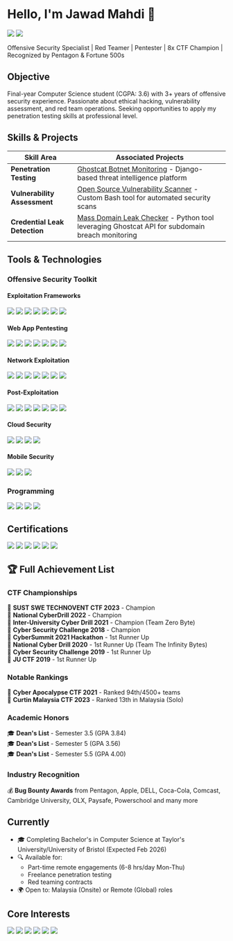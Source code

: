 # Hello, I'm Jawad Mahdi 👋
<a href="https://linkedin.com/in/jawad47"><img src="https://img.shields.io/badge/-LinkedIn-0072b1?&style=for-the-badge&logo=linkedin&logoColor=white" /></a>
<a href="mailto:jawadmahdibd@gmail.com"><img src="https://img.shields.io/badge/-Email-D14836?&style=for-the-badge&logo=gmail&logoColor=white" /></a>

Offensive Security Specialist | Red Teamer | Pentester | 8x CTF Champion | Recognized by Pentagon & Fortune 500s

## Objective
Final-year Computer Science student (CGPA: 3.6) with 3+ years of offensive security experience. Passionate about ethical hacking, vulnerability assessment, and red team operations. Seeking opportunities to apply my penetration testing skills at professional level.

## Skills & Projects

| Skill Area                     | Associated Projects |
|--------------------------------|---------------------|
| **Penetration Testing**        | [Ghostcat Botnet Monitoring](https://ghostcat.cloud) - Django-based threat intelligence platform |
| **Vulnerability Assessment**   | [Open Source Vulnerability Scanner](https://drive.google.com/file/d/1kFCmyIh2FcCpYBzbMCegVaHVPMCz9T1y/view) - Custom Bash tool for automated security scans |
| **Credential Leak Detection**  | [Mass Domain Leak Checker](https://drive.google.com/file/d/1sGifVq_Ezk9StyJQpYQiIET5wq4qxYwR/view) - Python tool leveraging Ghostcat API for subdomain breach monitoring |


## Tools & Technologies

### **Offensive Security Toolkit**

#### **Exploitation Frameworks**
<div>
    <img src="https://img.shields.io/badge/-Kali_Linux-557C94?style=for-the-badge&logo=Kali-Linux&logoColor=white" />
    <img src="https://img.shields.io/badge/-Metasploit-000000?style=for-the-badge&logo=Metasploit&logoColor=white" />
    <img src="https://img.shields.io/badge/-Cobalt_Strike-000000?style=for-the-badge" />
    <img src="https://img.shields.io/badge/-Sliver_C2-4B0082?style=for-the-badge" />
    <img src="https://img.shields.io/badge/-Havoc_C2-FF4500?style=for-the-badge" />
    <img src="https://img.shields.io/badge/-Brute_Ratel-FF6347?style=for-the-badge" />
    <img src="https://img.shields.io/badge/-Empire-5C5C5C?style=for-the-badge" />
</div>

#### **Web App Pentesting**
<div>
    <img src="https://img.shields.io/badge/-Burp_Suite-000000?style=for-the-badge&logo=Burp-Suite&logoColor=white" />
    <img src="https://img.shields.io/badge/-OWASP_ZAP-000000?style=for-the-badge&logo=OWASP-ZAP&logoColor=white" />
    <img src="https://img.shields.io/badge/-SQLmap-FF6C37?style=for-the-badge" />
    <img src="https://img.shields.io/badge/-Feroxbuster-FF6C37?style=for-the-badge" />
    <img src="https://img.shields.io/badge/-XSStrike-008000?style=for-the-badge" />
    <img src="https://img.shields.io/badge/-WPScan-21759B?style=for-the-badge" />
    <img src="https://img.shields.io/badge/-Commix-FF8C00?style=for-the-badge" />
</div>

#### **Network Exploitation**
<div>
    <img src="https://img.shields.io/badge/-Impacket-0078D7?style=for-the-badge" />
    <img src="https://img.shields.io/badge/-Responder-FF6600?style=for-the-badge" />
    <img src="https://img.shields.io/badge/-BloodHound-8A2BE2?style=for-the-badge" />
    <img src="https://img.shields.io/badge/-Nmap-FF6C37?style=for-the-badge&logo=Nmap&logoColor=white" />
    <img src="https://img.shields.io/badge/-CrackMapExec-000080?style=for-the-badge" />
    <img src="https://img.shields.io/badge/-RustScan-000000?style=for-the-badge" />
    <img src="https://img.shields.io/badge/-Chisel-00BFFF?style=for-the-badge" />
</div>

#### **Post-Exploitation**
<div>
    <img src="https://img.shields.io/badge/-Mimikatz-000000?style=for-the-badge" />
    <img src="https://img.shields.io/badge/-PowerSploit-5391FE?style=for-the-badge" />
    <img src="https://img.shields.io/badge/-Rubeus-FF6600?style=for-the-badge" />
    <img src="https://img.shields.io/badge/-Mythic_C2-00BFFF?style=for-the-badge" />
    <img src="https://img.shields.io/badge/-Seatbelt-9370DB?style=for-the-badge" />
    <img src="https://img.shields.io/badge/-SharpHound-FF4500?style=for-the-badge" />
    <img src="https://img.shields.io/badge/-PEAS-32CD32?style=for-the-badge" />
</div>

#### **Cloud Security**
<div>
    <img src="https://img.shields.io/badge/-Pacu-FF9900?style=for-the-badge" />
    <img src="https://img.shields.io/badge/-ScoutSuite-FF0000?style=for-the-badge" />
    <img src="https://img.shields.io/badge/-Cloudsplaining-00BFFF?style=for-the-badge" />
    <img src="https://img.shields.io/badge/-S3Scanner-FFD700?style=for-the-badge" />
</div>

#### **Mobile Security**
<div>
    <img src="https://img.shields.io/badge/-MobSF-FF6B6B?style=for-the-badge" />
    <img src="https://img.shields.io/badge/-Frida-000000?style=for-the-badge" />
    <img src="https://img.shields.io/badge/-Objection-8A2BE2?style=for-the-badge" />
</div>

### Programming
<div>
    <img src="https://img.shields.io/badge/-Python-3776AB?&style=for-the-badge&logo=python&logoColor=white" />
    <img src="https://img.shields.io/badge/-Bash-4EAA25?&style=for-the-badge&logo=GNU-Bash&logoColor=white" />
    <img src="https://img.shields.io/badge/-Java-007396?&style=for-the-badge&logo=java&logoColor=white" />
    <img src="https://img.shields.io/badge/-C/C++-00599C?&style=for-the-badge&logo=c%2B%2B&logoColor=white" />
</div>

## Certifications
<div>
    <a href="https://www.credential.net/801ee1b8-a2d1-410d-bd9b-545277e9fd33"><img src="https://img.shields.io/badge/-CRTP-FF6D00?&style=for-the-badge&logo=Altered-Security&logoColor=white" /></a>
    <a href="https://www.linkedin.com/in/jawad47/details/certifications/1733341564424/single-media-viewer/?profileId=ACoAADBNba4BA2R5BhLSMl20Y-4BbT13nzrWVis"><img src="https://img.shields.io/badge/-CAPen-009688?&style=for-the-badge&logo=The-SecOps-Group&logoColor=white" /></a>
    <a href="https://certs.ine.com/f29a0d90-e623-4786-90f4-a1ea03f451de"><img src="https://img.shields.io/badge/-eCPPT-FF0000?&style=for-the-badge&logo=INE-Security&logoColor=white" /></a>
    <a href="https://certs.ine.com/a0c91dbf-115f-4b54-91a3-c0da24fb4424"><img src="https://img.shields.io/badge/-eWPTX-005571?&style=for-the-badge&logo=INE-Security&logoColor=white" /></a>
    <a href="https://www.coursera.org/account/accomplishments/specialization/certificate/TJ4JBLPJKGXS"><img src="https://img.shields.io/badge/-Google_Cybersecurity-4285F4?&style=for-the-badge&logo=Google&logoColor=white" /></a>
    <a href="https://pentesterlab.com/profile/73e8d1cf759ddf79fd3bbb7dab"><img src="https://img.shields.io/badge/-PentesterLab-FF6600?&style=for-the-badge&logo=PentesterLab&logoColor=white" /></a>
</div>

## 🏆 Full Achievement List

### CTF Championships
🥇 **SUST SWE TECHNOVENT CTF 2023** - Champion  
🥇 **National CyberDrill 2022** - Champion  
🥇 **Inter-University Cyber Drill 2021** - Champion (Team Zero Byte)  
🥇 **Cyber Security Challenge 2018** - Champion  
🥈 **CyberSummit 2021 Hackathon** - 1st Runner Up  
🥈 **National Cyber Drill 2020** - 1st Runner Up (Team The Infinity Bytes)  
🥈 **Cyber Security Challenge 2019** - 1st Runner Up  
🥈 **JU CTF 2019** - 1st Runner Up  

### Notable Rankings
🏅 **Cyber Apocalypse CTF 2021** - Ranked 94th/4500+ teams  
🏅 **Curtin Malaysia CTF 2023** - Ranked 13th in Malaysia (Solo)  

### Academic Honors
🎓 **Dean's List** - Semester 3.5 (GPA 3.84)  
🎓 **Dean's List** - Semester 5 (GPA 3.56)  
🎓 **Dean's List** - Semester 5.5 (GPA 4.00)  

### Industry Recognition
💰 **Bug Bounty Awards** from Pentagon, Apple, DELL, Coca-Cola, Comcast, Cambridge University, OLX, Paysafe, Powerschool and many more

## Currently
- 🎓 Completing Bachelor's in Computer Science at Taylor's University/University of Bristol (Expected Feb 2026)
- 🔍 Available for:
  - Part-time remote engagements (6-8 hrs/day Mon-Thu)
  - Freelance penetration testing
  - Red teaming contracts
- 🌍 Open to: Malaysia (Onsite) or Remote (Global) roles

## Core Interests

<div>
  <img src="https://img.shields.io/badge/-PENETRATION_TESTING-FF6D00?style=for-the-badge&logo=Kali-Linux&logoColor=white" />
  <img src="https://img.shields.io/badge/-RED_TEAMING-DD0031?style=for-the-badge&logo=Red-Hat&logoColor=white" />
  <img src="https://img.shields.io/badge/-APPSEC-009688?style=for-the-badge&logo=OWASP&logoColor=white" />
  <img src="https://img.shields.io/badge/-VULNERABILITY_RESEARCH-8A2BE2?style=for-the-badge" />
  <img src="https://img.shields.io/badge/-SECURITY_TOOLS-005571?style=for-the-badge&logo=GitHub-Actions&logoColor=white" />
  <img src="https://img.shields.io/badge/-OFFENSIVE_SECURITY-000000?style=for-the-badge&logo=GNU-Privacy-Guard&logoColor=white" />
</div>
